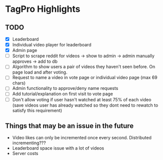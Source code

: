 # TagPro Highlights

## TODO

- [x] Leaderboard
- [x] Individual video player for leaderboard
- [x] Admin page
- [ ] Script to scrape reddit for videos -> show to admin -> admin manually approves -> add to db
- [ ] Algorithm to show users a pair of videos they haven't seen before. On page load and after voting.
- [ ] Request to name a video in vote page or individual video page (max 69 chars)
- [ ] Admin functionality to approve/deny name requests
- [ ] Add tutorial/explanation on first visit to vote page
- [ ] Don't allow voting if user hasn't watched at least 75% of each video (save videos user has already watched so they dont need to rewatch to satisfy this requirement)

## Things that may be an issue in the future

* Video likes can only be incremented once every second. Distributed incrementing???
* Leaderboard space issue with a lot of videos
* Server costs

